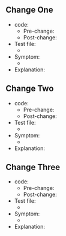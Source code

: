 
## Change One
* code:
  * Pre-change:[]()
  * Post-change:[]()
* Test file:
  * []()
* Symptom:
  * []()
* Explanation:

## Change Two
* code:
  * Pre-change:[]()
  * Post-change:[]()
* Test file:
  * []()
* Symptom:
  * []()
* Explanation:

## Change Three
* code:
  * Pre-change:[]()
  * Post-change:[]()
* Test file:
  * []()
* Symptom:
  * []()
* Explanation:
